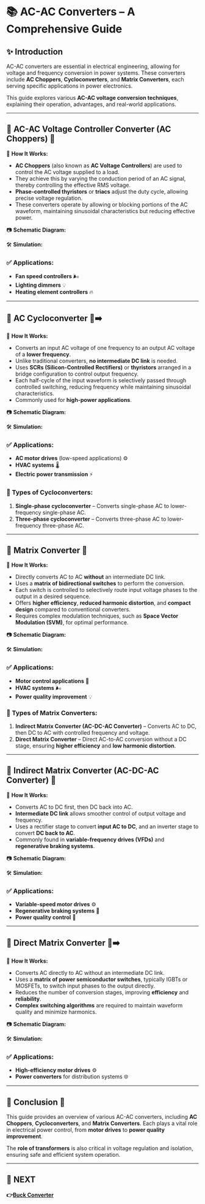 # 📚 AC-AC Converters – A Comprehensive Guide

## ✨ Introduction
AC-AC converters are essential in electrical engineering, allowing for voltage and frequency conversion in power systems. These converters include **AC Choppers**, **Cycloconverters**, and **Matrix Converters**, each serving specific applications in power electronics. 

This guide explores various **AC-AC voltage conversion techniques**, explaining their operation, advantages, and real-world applications.

---

## 📌 AC-AC Voltage Controller Converter (AC Choppers) 🔄

🔹 **How It Works:**
- **AC Choppers** (also known as **AC Voltage Controllers**) are used to control the AC voltage supplied to a load.
- They achieve this by varying the conduction period of an AC signal, thereby controlling the effective RMS voltage.
- **Phase-controlled thyristors** or **triacs** adjust the duty cycle, allowing precise voltage regulation.
- These converters operate by allowing or blocking portions of the AC waveform, maintaining sinusoidal characteristics but reducing effective power.

📷 **Schematic Diagram:**

🛠 **Simulation:**

### ✅ Applications:
- **Fan speed controllers** 🌬️
- **Lighting dimmers** 💡
- **Heating element controllers** 🔥

---

## 📌 AC Cycloconverter 🔄➡️

🔹 **How It Works:**
- Converts an input AC voltage of one frequency to an output AC voltage of a **lower frequency**.
- Unlike traditional converters, **no intermediate DC link** is needed.
- Uses **SCRs (Silicon-Controlled Rectifiers)** or **thyristors** arranged in a bridge configuration to control output frequency.
- Each half-cycle of the input waveform is selectively passed through controlled switching, reducing frequency while maintaining sinusoidal characteristics.
- Commonly used for **high-power applications**.

📷 **Schematic Diagram:**

🛠 **Simulation:**

### ✅ Applications:
- **AC motor drives** (low-speed applications) ⚙️
- **HVAC systems** 🌡️
- **Electric power transmission** ⚡

### 🔹 Types of Cycloconverters:
1. **Single-phase cycloconverter** – Converts single-phase AC to lower-frequency single-phase AC.
2. **Three-phase cycloconverter** – Converts three-phase AC to lower-frequency three-phase AC.

---

## 📌 Matrix Converter 🔲

🔹 **How It Works:**
- Directly converts AC to AC **without** an intermediate DC link.
- Uses a **matrix of bidirectional switches** to perform the conversion.
- Each switch is controlled to selectively route input voltage phases to the output in a desired sequence.
- Offers **higher efficiency**, **reduced harmonic distortion**, and **compact design** compared to conventional converters.
- Requires complex modulation techniques, such as **Space Vector Modulation (SVM)**, for optimal performance.

📷 **Schematic Diagram:**

🛠 **Simulation:**

### ✅ Applications:
- **Motor control applications** 🏢
- **HVAC systems** 🌬️
- **Power quality improvement** 💡

### 🔹 Types of Matrix Converters:
1. **Indirect Matrix Converter (AC-DC-AC Converter)** – Converts AC to DC, then DC to AC with controlled frequency and voltage.
2. **Direct Matrix Converter** – Direct AC-to-AC conversion without a DC stage, ensuring **higher efficiency** and **low harmonic distortion**.

---

## 📌 Indirect Matrix Converter (AC-DC-AC Converter) 🔄

🔹 **How It Works:**
- Converts AC to DC first, then DC back into AC.
- **Intermediate DC link** allows smoother control of output voltage and frequency.
- Uses a rectifier stage to convert **input AC to DC**, and an inverter stage to convert **DC back to AC**.
- Commonly found in **variable-frequency drives (VFDs)** and **regenerative braking systems**.

📷 **Schematic Diagram:**

🛠 **Simulation:**

### ✅ Applications:
- **Variable-speed motor drives** ⚙️
- **Regenerative braking systems** 🔋
- **Power quality control** 🔧

---

## 📌 Direct Matrix Converter 🔲➡️

🔹 **How It Works:**
- Converts AC directly to AC without an intermediate DC link.
- Uses a **matrix of power semiconductor switches**, typically IGBTs or MOSFETs, to switch input phases to the output directly.
- Reduces the number of conversion stages, improving **efficiency** and **reliability**.
- **Complex switching algorithms** are required to maintain waveform quality and minimize harmonics.

📷 **Schematic Diagram:**

🛠 **Simulation:**

### ✅ Applications:
- **High-efficiency motor drives** ⚙️
- **Power converters** for distribution systems 🌐

---

## 📌 Conclusion 🚀
This guide provides an overview of various AC-AC converters, including **AC Choppers**, **Cycloconverters**, and **Matrix Converters**. Each plays a vital role in electrical power control, from **motor drives** to **power quality improvement**.

The **role of transformers** is also critical in voltage regulation and isolation, ensuring safe and efficient system operation.

---

## 🔹 NEXT  
**👉[Buck Converter](../../Power_Electronics/DCDC_Converter/Buck_Converter)**
